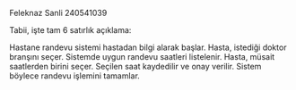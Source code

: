 Feleknaz Sanli
240541039

Tabii, işte tam 6 satırlık açıklama:

Hastane randevu sistemi hastadan bilgi alarak başlar.
Hasta, istediği doktor branşını seçer.
Sistemde uygun randevu saatleri listelenir.
Hasta, müsait saatlerden birini seçer.
Seçilen saat kaydedilir ve onay verilir.
Sistem böylece randevu işlemini tamamlar.

